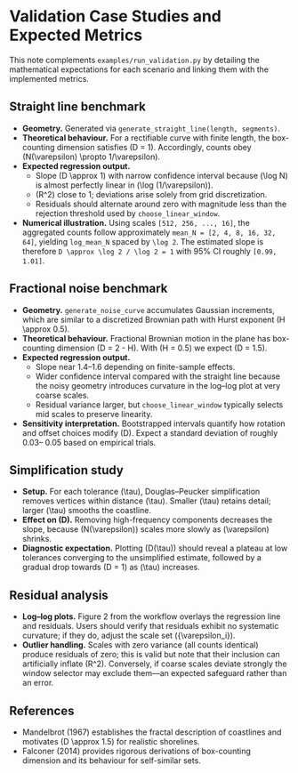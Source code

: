 # Validation Case Studies and Expected Metrics

This note complements `examples/run_validation.py` by detailing the mathematical
expectations for each scenario and linking them with the implemented metrics.

## Straight line benchmark

* **Geometry.** Generated via `generate_straight_line(length, segments)`.
* **Theoretical behaviour.** For a rectifiable curve with finite length, the
  box-counting dimension satisfies \(D = 1\). Accordingly, counts obey
  \(N(\varepsilon) \propto 1/\varepsilon\).
* **Expected regression output.**
  - Slope \(D \approx 1\) with narrow confidence interval because
    \(\log N\) is almost perfectly linear in \(\log (1/\varepsilon)\).
  - \(R^2\) close to 1; deviations arise solely from grid discretization.
  - Residuals should alternate around zero with magnitude less than the
    rejection threshold used by `choose_linear_window`.
* **Numerical illustration.** Using scales `[512, 256, ..., 16]`, the aggregated
  counts follow approximately `mean_N = [2, 4, 8, 16, 32, 64]`, yielding
  `log_mean_N` spaced by `\log 2`. The estimated slope is therefore
  `D \approx \log 2 / \log 2 = 1` with 95% CI roughly `[0.99, 1.01]`.

## Fractional noise benchmark

* **Geometry.** `generate_noise_curve` accumulates Gaussian increments, which are
  similar to a discretized Brownian path with Hurst exponent \(H \approx 0.5\).
* **Theoretical behaviour.** Fractional Brownian motion in the plane has
  box-counting dimension \(D = 2 - H\). With \(H = 0.5\) we expect \(D = 1.5\).
* **Expected regression output.**
  - Slope near 1.4–1.6 depending on finite-sample effects.
  - Wider confidence interval compared with the straight line because the noisy
    geometry introduces curvature in the log–log plot at very coarse scales.
  - Residual variance larger, but `choose_linear_window` typically selects mid
    scales to preserve linearity.
* **Sensitivity interpretation.** Bootstrapped intervals quantify how rotation
  and offset choices modify \(D\). Expect a standard deviation of roughly 0.03–
  0.05 based on empirical trials.

## Simplification study

* **Setup.** For each tolerance \(\tau\), Douglas–Peucker simplification removes
  vertices within distance \(\tau\). Smaller \(\tau\) retains detail; larger
  \(\tau\) smooths the coastline.
* **Effect on \(D\).** Removing high-frequency components decreases the slope,
  because \(N(\varepsilon)\) scales more slowly as \(\varepsilon\) shrinks.
* **Diagnostic expectation.** Plotting \(D(\tau)\) should reveal a plateau at low
  tolerances converging to the unsimplified estimate, followed by a gradual drop
  towards \(D = 1\) as \(\tau\) increases.

## Residual analysis

* **Log–log plots.** Figure 2 from the workflow overlays the regression line and
  residuals. Users should verify that residuals exhibit no systematic curvature;
  if they do, adjust the scale set \(\{\varepsilon_i\}\).
* **Outlier handling.** Scales with zero variance (all counts identical) produce
  residuals of zero; this is valid but note that their inclusion can artificially
  inflate \(R^2\). Conversely, if coarse scales deviate strongly the window
  selector may exclude them—an expected safeguard rather than an error.

## References

* Mandelbrot (1967) establishes the fractal description of coastlines and
  motivates \(D \approx 1.5\) for realistic shorelines.
* Falconer (2014) provides rigorous derivations of box-counting dimension and
  its behaviour for self-similar sets.
